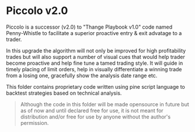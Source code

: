 # Piccolo v2.0

Piccolo is a successor (v2.0) to "Thange Playbook v1.0" code named Penny-Whistle to facilitate a superior proactive entry & exit advatage to a trader.

In this upgrade the algorithm will not only be improved for high profitability trades but will also support a number of visual cues that would help trader become proactive and help fine tune a tamed trading style. It will guide in timely placing of limit orders, help in visually differentiate a winning trade from a losing one, gracefully show the analysis date range etc.

This folder contains proprietary code written using pine script language to backtest strategies based on technical analysis.

> Although the code in this folder will be made opensource in future but as of now and until declared free for use, it is not meant for distribution and/or free for use by anyone without the author's permission.